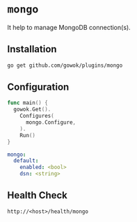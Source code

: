 # `mongo`
It help to manage MongoDB connection(s).

## Installation

```bash
go get github.com/gowok/plugins/mongo
```

## Configuration

```go
func main() {
  gowok.Get().
    Configures(
      mongo.Configure,
    ).
    Run()
}
```

```yaml
mongo:
  default:
    enabled: <bool>
    dsn: <string>
```

## Health Check
```
http://<host>/health/mongo
```
